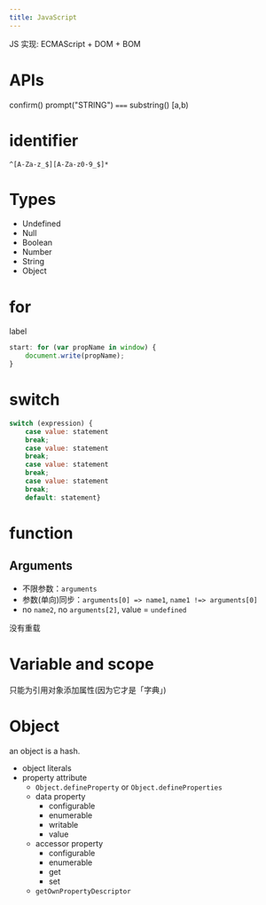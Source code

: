 ```yaml
---
title: JavaScript
---
```

JS 实现: ECMAScript + DOM + BOM

# APIs
confirm()
prompt("STRING")
`===`
substring() [a,b)

# identifier
    ^[A-Za-z_$][A-Za-z0-9_$]*

# Types
- Undefined
- Null
- Boolean
- Number
- String
- Object

# for
label
```js
start: for (var propName in window) {
    document.write(propName);
}
```

# switch
```js
switch (expression) {
    case value: statement
    break;
    case value: statement
    break;
    case value: statement
    break;
    case value: statement
    break;
    default: statement}
```

# function
## Arguments
- 不限参数：`arguments`
- 参数(单向)同步：`arguments[0] => name1`, `name1 !=> arguments[0]`
- no `name2`, no `arguments[2]`, value = `undefined`

没有重载


# Variable and scope
只能为引用对象添加属性(因为它才是「字典」)

# Object
an object is a hash.

- object literals
- property attribute
    + `Object.defineProperty` or `Object.defineProperties`
    - data property
        + configurable
        + enumerable
        + writable
        + value
    - accessor property
        + configurable
        + enumerable
        + get
        + set
    + `getOwnPropertyDescriptor`
